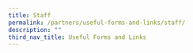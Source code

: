 ```yaml
---
title: Staff
permalink: /partners/useful-forms-and-links/staff/
description: ""
third_nav_title: Useful Forms and Links
---
```

